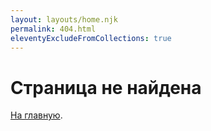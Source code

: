 ```yaml
---
layout: layouts/home.njk
permalink: 404.html
eleventyExcludeFromCollections: true
---
```

# Страница не найдена

<a href="/">На главную</a>.

<!--

Read more: https://www.11ty.dev/docs/quicktips/not-found/

This will work for both GitHub pages and Netlify:

* https://help.github.com/articles/creating-a-custom-404-page-for-your-github-pages-site/
* https://www.netlify.com/docs/redirects/#custom-404

-->
